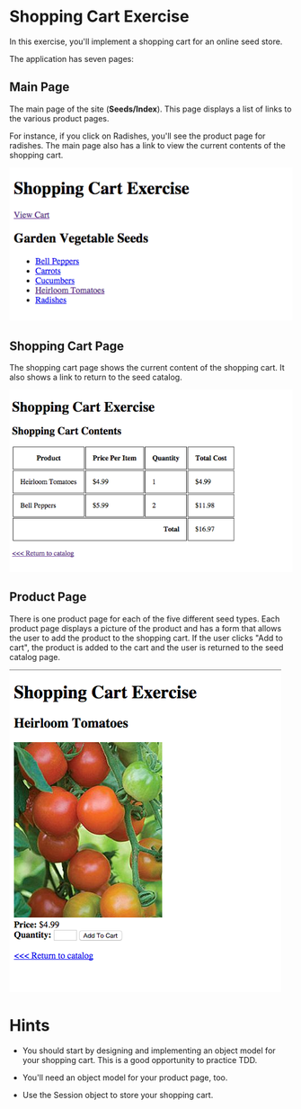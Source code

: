 # Shopping Cart Exercise

In this exercise, you'll implement a shopping cart for an online seed store.

The application has seven pages:

## Main Page

The main page of the site (**Seeds/Index**). This page displays a list of links to the various product pages.

For instance, if you click on Radishes, you'll see the product page for radishes.  The main page also has a link to view the current contents of the shopping cart.  

![Index.png](etc/index.png)

## Shopping Cart Page

The shopping cart page shows the current content of the shopping cart.  It also shows a link to return to the seed catalog.

![Shopping-Cart.png](etc/shopping_cart.png)

## Product Page

There is one product page for each of the five different seed types.  Each product page displays a picture of the product and has a form that allows the user to add the product to the shopping cart. If the user clicks "Add to cart", the product is added to the cart and the user is returned to the seed catalog page.

![Product-Page.png](etc/product_page.png)

# Hints

* You should start by designing and implementing an object model for your shopping cart.  This is a good opportunity to practice TDD.

* You'll need an object model for your product page, too.

* Use the Session object to store your shopping cart.
